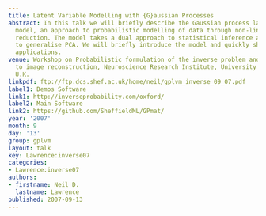 ```yaml
---
title: Latent Variable Modelling with {G}aussian Processes
abstract: In this talk we will briefly describe the Gaussian process latent variable
  model, an approach to probabilistic modelling of data through non-linear dimensional
  reduction. The model takes a dual approach to statistical inference and can be shown
  to generalise PCA. We will briefly introduce the model and quickly show some example
  applications.
venue: Workshop on Probabilistic formulation of the inverse problem and application
  to image reconstruction, Neuroscience Research Institute, University of Manchester,
  U.K.
linkpdf: ftp://ftp.dcs.shef.ac.uk/home/neil/gplvm_inverse_09_07.pdf
label1: Demos Software
link1: http://inverseprobability.com/oxford/
label2: Main Software
link2: https://github.com/SheffieldML/GPmat/
year: '2007'
month: 9
day: '13'
group: gplvm
layout: talk
key: Lawrence:inverse07
categories:
- Lawrence:inverse07
authors:
- firstname: Neil D.
  lastname: Lawrence
published: 2007-09-13
---
```

